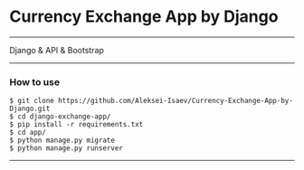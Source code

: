 # Currency Exchange App by Django

---
Django & API & Bootstrap


---

### How to use
```
$ git clone https://github.com/Aleksei-Isaev/Currency-Exchange-App-by-Django.git
$ cd django-exchange-app/
$ pip install -r requirements.txt
$ cd app/
$ python manage.py migrate
$ python manage.py runserver
```
---

